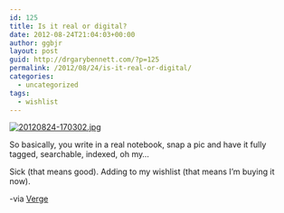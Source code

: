 ```yaml
---
id: 125
title: Is it real or digital?
date: 2012-08-24T21:04:03+00:00
author: ggbjr
layout: post
guid: http://drgarybennett.com/?p=125
permalink: /2012/08/24/is-it-real-or-digital/
categories:
  - uncategorized
tags:
  - wishlist
---
```

[<img src="http://drgarybennett.com/wp-content/uploads/2012/08/20120824-170302.jpg" alt="20120824-170302.jpg" class="alignnone size-full" />](http://drgarybennett.com/wp-content/uploads/2012/08/20120824-170302.jpg)

So basically, you write in a real notebook, snap a pic and have it fully tagged, searchable, indexed, oh my&#8230; 

Sick (that means good). Adding to my wishlist (that means I&#8217;m buying it now).

-via [Verge](http://vrge.co/Qzqe3M)